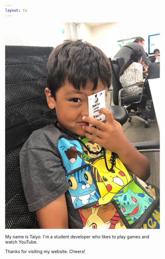 ```yaml
---
layout: tu
---
```


![taiyo-profile](images/taiyo.jpg)

My name is Taiyo. I'm a student developer who likes to play games and watch YouTube.

Thanks for visiting my website. Cheers!
